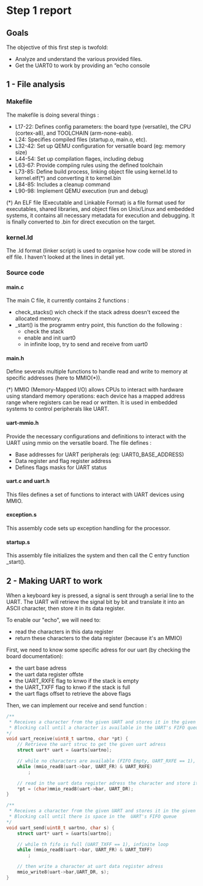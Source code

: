 # Step 1 report

## Goals

The objective of this first step is twofold:

- Analyze and understand the various provided files.
- Get the UART0 to work by providing an “echo console

## 1 - File analysis

### Makefile

The makefile is doing several things :

- L17-22: Defines config parameters: the board type (versatile), the CPU (cortex-a8), and TOOLCHAIN (arm-none-eabi).
- L24: Specifies compiled files (startup.o, main.o, etc).
- L32-42: Set up QEMU configuration for versatile board (eg: memory size)
- L44-54: Set up compilation flages, including debug
- L63-67: Provide compiing rules using the defined toolchain
- L73-85: Define build process, linking object file using kernel.ld to kernel.elf(\*) and converting it to kernel.bin
- L84-85: Includes a cleanup command
- L90-98: Implement QEMU execution (run and debug)

(\*) An ELF file (Executable and Linkable Format) is a file format used for executables, shared libraries, and object files on Unix/Linux and embedded systems, it contains all necessary metadata for execution and debugging. It is finally converted to .bin for direct execution on the target.

### kernel.ld

The .ld format (linker script) is used to organise how code will be stored in elf file. I haven't looked at the lines in detail yet.

### Source code

#### main.c

The main C file, it currently contains 2 functions :

- check_stacks() wich check if the stack adress doesn't exceed the allocated memory.
- \_start() is the programm entry point, this function do the following :
  - check the stack
  - enable and init uart0
  - in infinite loop, try to send and receive from uart0

#### main.h

Define severals multiple functions to handle read and write to memory at specific addresses (here to MMIO(\*)).

(\*) MMIO (Memory-Mapped I/O) allows CPUs to interact with hardware using standard memory operations: each device has a mapped address range where registers can be read or written. It is used in embedded systems to control peripherals like UART.

#### uart-mmio.h

Provide the necessary configurations and definitions to interact with the UART using mmio on the versatile board. The file defines :

- Base addresses for UART peripherals (eg: UART0_BASE_ADDRESS)
- Data register and flag register address
- Defines flags masks for UART status

#### uart.c and uart.h

This files defines a set of functions to interact with UART devices using MMIO.

#### exception.s

This assembly code sets up exception handling for the processor.

#### startup.s

This assembly file initializes the system and then call the C entry function \_start().

## 2 - Making UART to work

When a keyboard key is pressed, a signal is sent through a serial line to the UART. The UART will retrieve the signal bit by bit and translate it into an ASCII character, then store it in its data register.

To enable our "echo", we will need to:

- read the characters in this data register
- return these characters to the data register (because it's an MMIO)

First, we need to know some specific adress for our uart (by checking the board documentation):

- the uart base adress
- the uart data register offste
- the UART_RXFE flag to knwo if the stack is empty
- the UART_TXFF flag to knwo if the stack is full
- the uart flags offset to retrieve the above flags

Then, we can implement our receive and send function :

```c
/**
 * Receives a character from the given UART and stores it in the given pointer.
 * Blocking call until a character is available in the UART's FIFO queue.
*/
void uart_receive(uint8_t uartno, char *pt) {
    // Retrieve the uart struc to get the given uart adress
    struct uart* uart = &uarts[uartno];

    // while no characters are available (FIFO Empty, UART_RXFE == 1), infinite loop
    while (mmio_read8(uart->bar, UART_FR) & UART_RXFE)
        ;

    // read in the uart data register adress the character and store it at pt adress
    *pt = (char)mmio_read8(uart->bar, UART_DR);
}

/**
 * Receives a character from the given UART and stores it in the given pointer.
 * Blocking call until there is space in the  UART's FIFO queue
*/
void uart_send(uint8_t uartno, char s) {
    struct uart* uart = &uarts[uartno];

    // while th fifo is full (UART_TXFF == 1), infinite loop
    while (mmio_read8(uart->bar, UART_FR) & UART_TXFF)
        ;

    // then write a character at uart data register adress
    mmio_write8(uart->bar,UART_DR, s);
}
```
